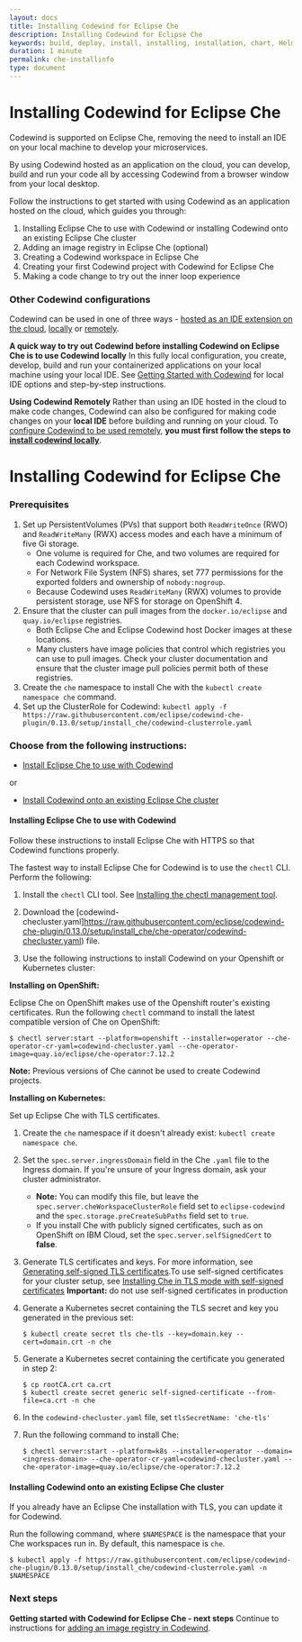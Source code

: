 ```yaml
---
layout: docs
title: Installing Codewind for Eclipse Che
description: Installing Codewind for Eclipse Che
keywords: build, deploy, install, installing, installation, chart, Helm, develop, cloud, public cloud, services, command line, cli, command, start, stop, update, open, delete, options, operation, devops, OpenShift, OKD
duration: 1 minute
permalink: che-installinfo
type: document
---
```

# Installing Codewind for Eclipse Che

Codewind is supported on Eclipse Che, removing the need to install an IDE on your local machine to develop your microservices. 

By using Codewind hosted as an application on the cloud, you can develop, build and run your code all by accessing Codewind from a browser window from your local desktop. 

Follow the instructions to get started with using Codewind as an application hosted on the cloud, which guides you through:

1. Installing Eclipse Che to use with Codewind or installing Codewind onto an existing Eclipse Che cluster
2. Adding an image registry in Eclipse Che (optional)
3. Creating a Codewind workspace in Eclipse Che
4. Creating your first Codewind project with Codewind for Eclipse Che
5. Making a code change to try out the inner loop experience 

### Other Codewind configurations

Codewind can be used in one of three ways - [hosted as an IDE extension on the cloud](./che-installinfo.html), [locally](./vsc-getting-started.html) or [remotely](./remote-codewind-overview.html).

**A quick way to try out Codewind before installing Codewind on Eclipse Che is to use Codewind locally** In this fully local configuration, you create, develop, build and run your containerized applications on your local machine using your local IDE. See [Getting Started with Codewind](./gettingstarted.html) for local IDE options and step-by-step instructions.

**Using Codewind Remotely** Rather than using an IDE hosted in the cloud to make code changes, Codewind can also be configured for making code changes on your **local IDE** before building and running on your cloud. To [configure Codewind to be used remotely](./remote-codewind-overview.html), **you must first follow the steps to [install codewind locally](./gettingstarted.html)**. 

# Installing Codewind for Eclipse Che

### Prerequisites

1. Set up PersistentVolumes (PVs) that support both `ReadWriteOnce` (RWO) and `ReadWriteMany` (RWX) access modes and each have a minimum of five Gi storage.
   - One volume is required for Che, and two volumes are required for each Codewind workspace.
   - For Network File System (NFS) shares, set 777 permissions for the exported folders and ownership of `nobody:nogroup`.
   - Because Codewind uses `ReadWriteMany` (RWX) volumes to provide persistent storage, use NFS for storage on OpenShift 4.
2. Ensure that the cluster can pull images from the `docker.io/eclipse` and `quay.io/eclipse` registries.
   - Both Eclipse Che and Eclipse Codewind host Docker images at these locations.
   - Many clusters have image policies that control which registries you can use to pull images. Check your cluster documentation and ensure that the cluster image pull policies permit both of these registries.
3. Create the `che` namespace to install Che with the `kubectl create namespace che` command.
4. Set up the ClusterRole for Codewind:
`kubectl apply -f https://raw.githubusercontent.com/eclipse/codewind-che-plugin/0.13.0/setup/install_che/codewind-clusterrole.yaml`

### Choose from the following instructions:

- [Install Eclipse Che to use with Codewind](./che-installinfo.html#installing-che-to-use-with-codewind)

or

- [Install Codewind onto an existing Eclipse Che cluster](./che-installinfo.html#installing-codewind-onto-an-existing-eclipse-che-cluster)

#### Installing Eclipse Che to use with Codewind 

Follow these instructions to install Eclipse Che with HTTPS so that Codewind functions properly. 

The fastest way to install Eclipse Che for Codewind is to use the `chectl` CLI. Perform the following:

1. Install the `chectl` CLI tool. See [Installing the chectl management tool](https://www.eclipse.org/che/docs/che-7/installing-the-chectl-management-tool/).

2. Download the [codewind-checluster.yaml]https://raw.githubusercontent.com/eclipse/codewind-che-plugin/0.13.0/setup/install_che/che-operator/codewind-checluster.yaml) file.

3. Use the following instructions to install Codewind on your Openshift or Kubernetes cluster:

**Installing on OpenShift:**

Eclipse Che on OpenShift makes use of the Openshift router's existing certificates. 
Run the following `chectl` command to install the latest compatible version of Che on OpenShift: 
   ```
   $ chectl server:start --platform=openshift --installer=operator --che-operator-cr-yaml=codewind-checluster.yaml --che-operator-image=quay.io/eclipse/che-operator:7.12.2
   ```
**Note:** Previous versions of Che cannot be used to create Codewind projects.

**Installing on Kubernetes:**

Set up Eclipse Che with TLS certificates.

1. Create the `che` namespace if it doesn't already exist: `kubectl create namespace che`.

2. Set the `spec.server.ingressDomain` field in the Che `.yaml` file to the Ingress domain. If you're unsure of your Ingress domain, ask your cluster administrator.
   - **Note:** You can modify this file, but leave the `spec.server.cheWorkspaceClusterRole` field set to `eclipse-codewind` and the `spec.storage.preCreateSubPaths` field set to `true`.
   - If you install Che with publicly signed certificates, such as on OpenShift on IBM Cloud, set the `spec.server.selfSignedCert` to **false**.
3. Generate TLS certificates and keys. For more information, see [Generating self-signed TLS certificates](https://www.eclipse.org/che/docs/che-7/installing-che-in-tls-mode-with-self-signed-certificates/#generating-self-signed-certificates_installing-che-in-tls-mode-with-self-signed-certificates).To use self-signed certificates for your cluster setup, see [Installing Che in TLS mode with self-signed certificates](https://www.eclipse.org/che/docs/che-7/installing-che-in-tls-mode-with-self-signed-certificates/#generating-self-signed-certificates_installing-che-in-tls-mode-with-self-signed-certificates) **Important:** do not use self-signed certificates in production

4. Generate a Kubernetes secret containing the TLS secret and key you generated in the previous set:
   ```
   $ kubectl create secret tls che-tls --key=domain.key --cert=domain.crt -n che
   ```
5. Generate a Kubernetes secret containing the certificate you generated in step 2:
   ```
   $ cp rootCA.crt ca.crt
   $ kubectl create secret generic self-signed-certificate --from-file=ca.crt -n che
   ```
6. In the `codewind-checluster.yaml` file, set `tlsSecretName: 'che-tls'`
7. Run the following command to install Che: 
   ```
   $ chectl server:start --platform=k8s --installer=operator --domain=<ingress-domain> --che-operator-cr-yaml=codewind-checluster.yaml --che-operator-image=quay.io/eclipse/che-operator:7.12.2
   ```

#### Installing Codewind onto an existing Eclipse Che cluster

If you already have an Eclipse Che installation with TLS, you can update it for Codewind.

Run the following command, where `$NAMESPACE` is the namespace that your Che workspaces run in. By default, this namespace is `che`.
```
$ kubectl apply -f https://raw.githubusercontent.com/eclipse/codewind-che-plugin/0.13.0/setup/install_che/codewind-clusterrole.yaml -n $NAMESPACE
```
### Next steps

**Getting started with Codewind for Eclipse Che - next steps** Continue to instructions for [adding an image registry in Codewind](./che-setupregistries.html).

